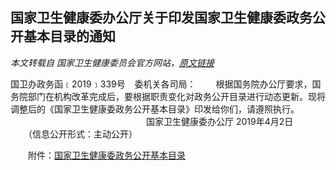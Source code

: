 ## 国家卫生健康委办公厅关于印发国家卫生健康委政务公开基本目录的通知

*本文转载自 国家卫生健康委员会官方网站，[原文链接](原文链接)*

国卫办政务函﹝2019﹞339号
 
委机关各司局：
　　根据国务院办公厅要求，国务院部门在机构改革完成后，要根据职责变化对政务公开目录进行动态更新。现将调整后的《国家卫生健康委政务公开基本目录》印发给你们，请遵照执行。
                               国家卫生健康委办公厅
2019年4月2日
 
　　（信息公开形式：主动公开）

　　附件：[国家卫生健康委政务公开基本目录](国家卫生健康委政务公开基本目录)